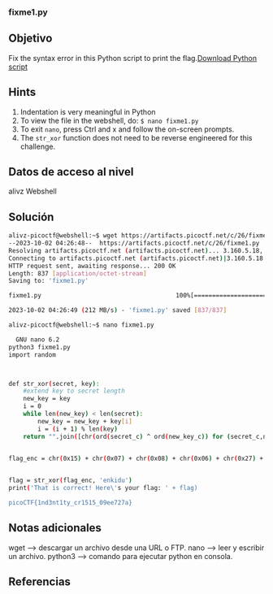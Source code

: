 ### fixme1.py
## Objetivo
Fix the syntax error in this Python script to print the flag.[Download Python script](https://artifacts.picoctf.net/c/26/fixme1.py)

## Hints
1. Indentation is very meaningful in Python
2. To view the file in the webshell, do: `$ nano fixme1.py`
3. To exit `nano`, press Ctrl and x and follow the on-screen prompts.
4. The `str_xor` function does not need to be reverse engineered for this challenge.
## Datos de acceso al nivel
alivz
Webshell
## Solución
```bash
alivz-picoctf@webshell:~$ wget https://artifacts.picoctf.net/c/26/fixme1.py
--2023-10-02 04:26:48--  https://artifacts.picoctf.net/c/26/fixme1.py
Resolving artifacts.picoctf.net (artifacts.picoctf.net)... 3.160.5.18, 3.160.5.71, 3.160.5.93, ...
Connecting to artifacts.picoctf.net (artifacts.picoctf.net)|3.160.5.18|:443... connected.
HTTP request sent, awaiting response... 200 OK
Length: 837 [application/octet-stream]
Saving to: 'fixme1.py'

fixme1.py                                     100%[==============================================================================================>]     837  --.-KB/s    in 0s      

2023-10-02 04:26:49 (212 MB/s) - 'fixme1.py' saved [837/837]

alivz-picoctf@webshell:~$ nano fixme1.py

  GNU nano 6.2                                                                          fixme1.py *                                                                                  
python3 fixme1.py
import random



def str_xor(secret, key):
    #extend key to secret length
    new_key = key
    i = 0
    while len(new_key) < len(secret):
        new_key = new_key + key[i]
        i = (i + 1) % len(key)        
    return "".join([chr(ord(secret_c) ^ ord(new_key_c)) for (secret_c,new_key_c) in zip(secret,new_key)])


flag_enc = chr(0x15) + chr(0x07) + chr(0x08) + chr(0x06) + chr(0x27) + chr(0x21) + chr(0x23) + chr(0x15) + chr(0x5a) + chr(0x07) + chr(0x00) + chr(0x46) + chr(0x0b) + chr(0x1a) + c>

  
flag = str_xor(flag_enc, 'enkidu')
print('That is correct! Here\'s your flag: ' + flag)

picoCTF{1nd3nt1ty_cr1515_09ee727a}
```
## Notas adicionales
wget --> descargar un archivo desde una URL o FTP.
nano --> leer y escribir un archivo.
python3 --> comando para ejecutar python en consola.
## Referencias
